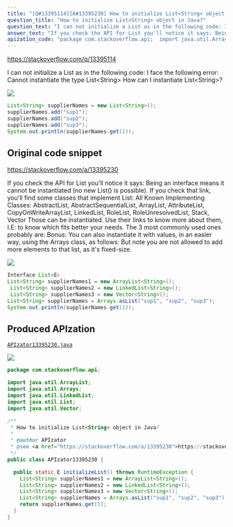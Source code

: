 ```yaml
---
title: "[Q#13395114][A#13395230] How to initialize List<String> object in Java?"
question_title: "How to initialize List<String> object in Java?"
question_text: "I can not initialize a List as in the following code: I face the following error: Cannot instantiate the type List<String> How can I instantiate List<String>?"
answer_text: "If you check the API for List you'll notice it says: Being an interface means it cannot be instantiated (no new List() is possible). If you check that link, you'll find some classes that implement List: All Known Implementing Classes: AbstractList, AbstractSequentialList, ArrayList, AttributeList, CopyOnWriteArrayList, LinkedList, RoleList, RoleUnresolvedList, Stack, Vector Those can be instantiated. Use their links to know more about them, I.E: to know which fits better your needs. The 3 most commonly used ones probably are: Bonus: You can also instantiate it with values, in an easier way, using the Arrays class, as follows: But note you are not allowed to add more elements to that list, as it's fixed-size."
apization_code: "package com.stackoverflow.api;  import java.util.ArrayList; import java.util.Arrays; import java.util.LinkedList; import java.util.List; import java.util.Vector;  /**  * How to initialize List<String> object in Java?  *  * @author APIzator  * @see <a href=\"https://stackoverflow.com/a/13395230\">https://stackoverflow.com/a/13395230</a>  */ public class APIzator13395230 {    public static E initializeList() throws RuntimeException {     List<String> supplierNames1 = new ArrayList<String>();     List<String> supplierNames2 = new LinkedList<String>();     List<String> supplierNames3 = new Vector<String>();     List<String> supplierNames = Arrays.asList(\"sup1\", \"sup2\", \"sup3\");     return supplierNames.get(1);   } }"
---
```


https://stackoverflow.com/q/13395114

I can not initialize a List as in the following code:
I face the following error:
Cannot instantiate the type List&lt;String&gt;
How can I instantiate List&lt;String&gt;?


<div class="code-logo"><img src="/stackoverflow.png" /></div>

```java
List<String> supplierNames = new List<String>();
supplierNames.add("sup1");
supplierNames.add("sup2");
supplierNames.add("sup3");
System.out.println(supplierNames.get(1));
```


## Original code snippet

https://stackoverflow.com/a/13395230

If you check the API for List you&#x27;ll notice it says:
Being an interface means it cannot be instantiated (no new List() is possible).
If you check that link, you&#x27;ll find some classes that implement List:
All Known Implementing Classes:
AbstractList, AbstractSequentialList, ArrayList, AttributeList, CopyOnWriteArrayList, LinkedList, RoleList, RoleUnresolvedList, Stack, Vector
Those can be instantiated. Use their links to know more about them, I.E: to know which fits better your needs.
The 3 most commonly used ones probably are:
Bonus:
You can also instantiate it with values, in an easier way, using the Arrays class, as follows:
But note you are not allowed to add more elements to that list, as it&#x27;s fixed-size.

<div class="code-logo"><img src="/stackoverflow.png" /></div>

```java
Interface List<E>
List<String> supplierNames1 = new ArrayList<String>();
 List<String> supplierNames2 = new LinkedList<String>();
 List<String> supplierNames3 = new Vector<String>();
List<String> supplierNames = Arrays.asList("sup1", "sup2", "sup3");
System.out.println(supplierNames.get(1));
```

## Produced APIzation

[`APIzator13395230.java`](https://github.com/pasqualesalza/apization-temp-data/raw/master/search/APIzator13395230.java)

<div class="code-logo"><img src="/apizator.png" /></div>

```java
package com.stackoverflow.api;

import java.util.ArrayList;
import java.util.Arrays;
import java.util.LinkedList;
import java.util.List;
import java.util.Vector;

/**
 * How to initialize List<String> object in Java?
 *
 * @author APIzator
 * @see <a href="https://stackoverflow.com/a/13395230">https://stackoverflow.com/a/13395230</a>
 */
public class APIzator13395230 {

  public static E initializeList() throws RuntimeException {
    List<String> supplierNames1 = new ArrayList<String>();
    List<String> supplierNames2 = new LinkedList<String>();
    List<String> supplierNames3 = new Vector<String>();
    List<String> supplierNames = Arrays.asList("sup1", "sup2", "sup3");
    return supplierNames.get(1);
  }
}

```